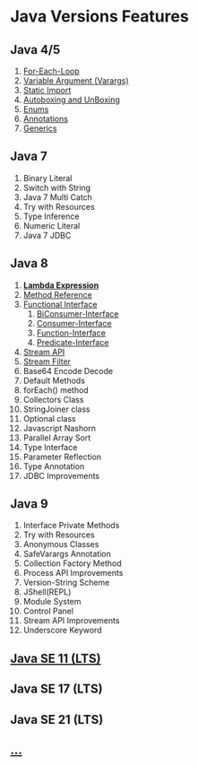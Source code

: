 # Java Versions Features

## Java 4/5
   1. [For-Each-Loop](https://github.com/vishal637yadav/JavaNewFeatures/blob/master/src/com/document/md/Java5-For-Each-Loop.md)
   2. [Variable Argument (Varargs)](https://github.com/vishal637yadav/JavaNewFeatures/blob/master/src/com/document/md/Java5-Variable-Argument.md)
   3. [Static Import](https://github.com/vishal637yadav/JavaNewFeatures/blob/master/src/com/document/md/Java5-Static-Import.md)
   4. [Autoboxing and UnBoxing](https://github.com/vishal637yadav/JavaNewFeatures/blob/master/src/com/document/md/Java5-AutoBoxing-Unboxing.md)
   5. [Enums](https://github.com/vishal637yadav/JavaNewFeatures/blob/master/src/com/document/md/Java5-Enum.md)
   6. [Annotations](https://github.com/vishal637yadav/JavaNewFeatures/blob/master/src/com/document/md/Java5-Annotations.md)
   7. [Generics](https://github.com/vishal637yadav/JavaNewFeatures/blob/master/src/com/document/md/Java5-Generics.md)
      
## Java 7
   1. Binary Literal
   2. Switch with String
   3. Java 7 Multi Catch
   4. Try with Resources
   5. Type Inference
   6. Numeric Literal
   7. Java 7 JDBC
      
## Java 8
   1. [<b>Lambda Expression</b>](https://github.com/vishal637yadav/JavaNewFeatures/blob/master/src/com/document/md/Java8-Lambda-Expressions.md)
   2. [Method Reference](https://github.com/vishal637yadav/JavaNewFeatures/blob/master/src/com/document/md/Java8-Method-Reference.md)
   3. [Functional Interface](https://github.com/vishal637yadav/JavaNewFeatures/blob/master/src/com/document/md/Java8-Functional-Interface.md)  
      1. [BiConsumer-Interface](https://github.com/vishal637yadav/JavaNewFeatures/blob/master/src/com/document/md/Java8-Functional-Interface-BiConsumer.md)
      2. [Consumer-Interface](https://github.com/vishal637yadav/JavaNewFeatures/blob/master/src/com/document/md/Java8-Functional-Interface-Consumer-Interface.md)
      3. [Function-Interface](https://github.com/vishal637yadav/JavaNewFeatures/blob/master/src/com/document/md/Java8-Functional-Interface-Function-Interface.md)
      4. [Predicate-Interface](https://github.com/vishal637yadav/JavaNewFeatures/blob/master/src/com/document/md/Java8-Functional-Interface-Predicate-Interface.md)
   4. [Stream API](https://github.com/vishal637yadav/JavaNewFeatures/blob/master/src/com/document/md/Java8-Stream_API.md)
   5. [Stream Filter](https://github.com/vishal637yadav/JavaNewFeatures/blob/master/src/com/document/md/Java8-Stream-Filter.md)
   6. Base64 Encode Decode
   7. Default Methods
   8. forEach() method
   9. Collectors Class
   10. StringJoiner class
   11. Optional class
   12. Javascript Nashorn
   13. Parallel Array Sort
   14. Type Interface
   15. Parameter Reflection
   16. Type Annotation
   17. JDBC Improvements

## Java 9
   1. Interface Private Methods
   2. Try with Resources
   3. Anonymous Classes
   4. SafeVarargs Annotation
   5. Collection Factory Method
   6. Process API Improvements
   7. Version-String Scheme
   8. JShell(REPL)
   9. Module System
   10. Control Panel
   11. Stream API Improvements
   12. Underscore Keyword
       
## [Java SE 11 (LTS)](./src/com/document/md/Java11-Features.md)
## Java SE 17 (LTS)
## Java SE 21 (LTS)
## [...]()
   
